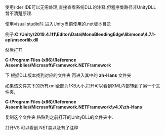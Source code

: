 使用rider IDE可以无需处理,直接查看系统DLL的注释,但程序集路径非UnityDLL 暂不清楚原理.

使用visual studio时 进入Unity当前使用的.net版本目录

例子:**C:\Unity\2019.4.1f1\Editor\Data\MonoBleedingEdge\lib\mono\4.7.1-api\mscorlib.dll**

然后打开

**C:\Program Files (x86)\Reference Assemblies\Microsoft\Framework\.NETFramework**

下 根据DLL版本找到对应的文件夹 再进入其中的 **zh-Hans** 文件夹

如果该文件夹下的所有xml全部为1KB大小,打开可以看到XML内部转到了另一个文件夹,

**C:\Program Files (x86)\Reference Assemblies\Microsoft\Framework\.NETFramework\v4.X\zh-Hans**

复制这个文件夹 粘贴到之前打开的UnityDLL的文件夹中.

打开VS 可以看到.NET类以及有了注释

